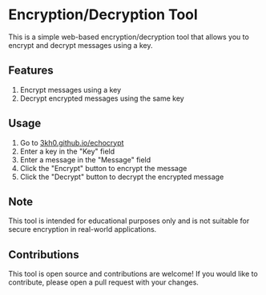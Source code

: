 # Encryption/Decryption Tool

This is a simple web-based encryption/decryption tool that allows you to encrypt and decrypt messages using a key.

## Features

1. Encrypt messages using a key
2. Decrypt encrypted messages using the same key

## Usage

1. Go to [3kh0.github.io/echocrypt](https://3kh0.github.io/echocrypt/)
2. Enter a key in the "Key" field
3. Enter a message in the "Message" field
4. Click the "Encrypt" button to encrypt the message
5. Click the "Decrypt" button to decrypt the encrypted message

## Note

This tool is intended for educational purposes only and is not suitable for secure encryption in real-world applications.

## Contributions

This tool is open source and contributions are welcome! If you would like to contribute, please open a pull request with your changes.